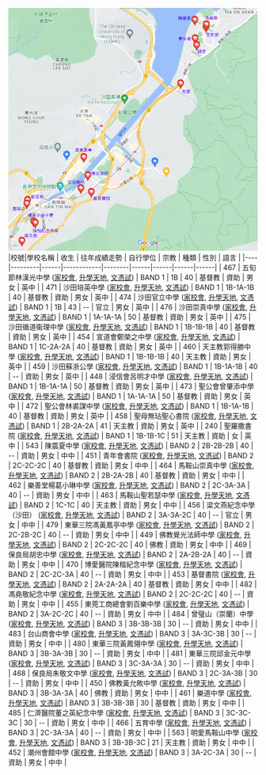 ![](map.png)
|校號|學校名稱 | 收生 | 往年成績走勢 | 自行學位 | 宗教 | 種類 | 性別 | 語言 |
|----|---------|------|------------|--------|------|------|------|------|
| 467 | 五旬節林漢光中學 ([家校會](https://www.chsc.hk/ssp2022/sch_detail.php?li_id=2&lang_id=2&chg_district_id=1&sch_id=352&return_page=sch_list.php%3Flang_id%3D2%26chg_district_id%3D1%26search_mode%3D%26frmMode%3Dpagebreak%26sort_id%3D-1%26district_id%3D13), [升學天地](https://www.schooland.hk/ss/plhks), [文憑試](https://dse.bigexam.hk/zh-hk/ssp/school/352)) |         BAND 1 | 1B | 40 | 基督教 | 資助 | 男女 | 英中 |
| 471 | 沙田培英中學 ([家校會](https://www.chsc.hk/ssp2022/sch_detail.php?li_id=2&lang_id=2&chg_district_id=1&sch_id=264&return_page=sch_list.php%3Flang_id%3D2%26chg_district_id%3D1%26search_mode%3D%26frmMode%3Dpagebreak%26sort_id%3D-1%26district_id%3D13), [升學天地](https://www.schooland.hk/ss/pyc), [文憑試](https://dse.bigexam.hk/zh-hk/ssp/school/264)) |         BAND 1 | 1B-1A-1B | 40 | 基督教 | 資助 | 男女 | 英中 |
| 474 | 沙田官立中學 ([家校會](https://www.chsc.hk/ssp2022/sch_detail.php?li_id=2&lang_id=2&chg_district_id=1&sch_id=263&return_page=sch_list.php%3Flang_id%3D2%26chg_district_id%3D1%26search_mode%3D%26frmMode%3Dpagebreak%26sort_id%3D-1%26district_id%3D13), [升學天地](https://www.schooland.hk/ss/stgss), [文憑試](https://dse.bigexam.hk/zh-hk/ssp/school/263)) |         BAND 1 | 1B | 43 | -- | 官立 | 男女 | 英中 |
| 476 | 沙田崇真中學 ([家校會](https://www.chsc.hk/ssp2022/sch_detail.php?li_id=2&lang_id=2&chg_district_id=1&sch_id=262&return_page=sch_list.php%3Flang_id%3D2%26chg_district_id%3D1%26search_mode%3D%26frmMode%3Dpagebreak%26sort_id%3D-1%26district_id%3D13), [升學天地](https://www.schooland.hk/ss/sttss), [文憑試](https://dse.bigexam.hk/zh-hk/ssp/school/262)) |         BAND 1 | 1A-1A-1A | 50 | 基督教 | 資助 | 男女 | 英中 |
| 475 | 沙田循道衞理中學 ([家校會](https://www.chsc.hk/ssp2022/sch_detail.php?li_id=2&lang_id=2&chg_district_id=1&sch_id=266&return_page=sch_list.php%3Flang_id%3D2%26chg_district_id%3D1%26search_mode%3D%26frmMode%3Dpagebreak%26sort_id%3D-1%26district_id%3D13), [升學天地](https://www.schooland.hk/ss/stmc), [文憑試](https://dse.bigexam.hk/zh-hk/ssp/school/266)) |         BAND 1 | 1B-1B-1B | 40 | 基督教 | 資助 | 男女 | 英中 |
| 454 | 宣道會鄭榮之中學 ([家校會](https://www.chsc.hk/ssp2022/sch_detail.php?li_id=2&lang_id=2&chg_district_id=1&sch_id=377&return_page=sch_list.php%3Flang_id%3D2%26chg_district_id%3D1%26search_mode%3D%26frmMode%3Dpagebreak%26sort_id%3D-1%26district_id%3D13), [升學天地](https://www.schooland.hk/ss/cwgc), [文憑試](https://dse.bigexam.hk/zh-hk/ssp/school/377)) |         BAND 1 | 1C-2A-2A | 40 | 基督教 | 資助 | 男女 | 英中 |
| 460 | 天主教郭得勝中學 ([家校會](https://www.chsc.hk/ssp2022/sch_detail.php?li_id=2&lang_id=2&chg_district_id=1&sch_id=336&return_page=sch_list.php%3Flang_id%3D2%26chg_district_id%3D1%26search_mode%3D%26frmMode%3Dpagebreak%26sort_id%3D-1%26district_id%3D13), [升學天地](https://www.schooland.hk/ss/ktscss), [文憑試](https://dse.bigexam.hk/zh-hk/ssp/school/336)) |         BAND 1 | 1B-1B-1B | 40 | 天主教 | 資助 | 男女 | 英中 |
| 459 | 沙田蘇浙公學 ([家校會](https://www.chsc.hk/ssp2022/sch_detail.php?li_id=2&lang_id=2&chg_district_id=1&sch_id=265&return_page=sch_list.php%3Flang_id%3D2%26chg_district_id%3D1%26search_mode%3D%26frmMode%3Dpagebreak%26sort_id%3D-1%26district_id%3D13), [升學天地](https://www.schooland.hk/ss/kcc-st), [文憑試](https://dse.bigexam.hk/zh-hk/ssp/school/265)) |         BAND 1 | 1B-1A-1B | 40 | -- | 資助 | 男女 | 英中 |
| 448 | 浸信會呂明才中學 ([家校會](https://www.chsc.hk/ssp2022/sch_detail.php?li_id=2&lang_id=2&chg_district_id=1&sch_id=161&return_page=sch_list.php%3Flang_id%3D2%26chg_district_id%3D1%26search_mode%3D%26frmMode%3Dpagebreak%26sort_id%3D-1%26district_id%3D13), [升學天地](https://www.schooland.hk/ss/blmcss), [文憑試](https://dse.bigexam.hk/zh-hk/ssp/school/161)) |         BAND 1 | 1B-1A-1A | 50 | 基督教 | 資助 | 男女 | 英中 |
| 473 | 聖公會曾肇添中學 ([家校會](https://www.chsc.hk/ssp2022/sch_detail.php?li_id=2&lang_id=2&chg_district_id=1&sch_id=296&return_page=sch_list.php%3Flang_id%3D2%26chg_district_id%3D1%26search_mode%3D%26frmMode%3Dpagebreak%26sort_id%3D-1%26district_id%3D13), [升學天地](https://www.schooland.hk/ss/skhtst), [文憑試](https://dse.bigexam.hk/zh-hk/ssp/school/296)) |         BAND 1 | 1A-1A-1A | 50 | 基督教 | 資助 | 男女 | 英中 |
| 472 | 聖公會林裘謀中學 ([家校會](https://www.chsc.hk/ssp2022/sch_detail.php?li_id=2&lang_id=2&chg_district_id=1&sch_id=289&return_page=sch_list.php%3Flang_id%3D2%26chg_district_id%3D1%26search_mode%3D%26frmMode%3Dpagebreak%26sort_id%3D-1%26district_id%3D13), [升學天地](https://www.schooland.hk/ss/skhlkmss), [文憑試](https://dse.bigexam.hk/zh-hk/ssp/school/289)) |         BAND 1 | 1B-1A-1B | 40 | 基督教 | 資助 | 男女 | 英中 |
| 458 | 聖母無玷聖心書院 ([家校會](https://www.chsc.hk/ssp2022/sch_detail.php?li_id=2&lang_id=2&chg_district_id=1&sch_id=307&return_page=sch_list.php%3Flang_id%3D2%26chg_district_id%3D1%26search_mode%3D%26frmMode%3Dpagebreak%26sort_id%3D-1%26district_id%3D13), [升學天地](https://www.schooland.hk/ss/ihmc), [文憑試](https://dse.bigexam.hk/zh-hk/ssp/school/307)) |         BAND 1 | 2B-2A-2A | 41 | 天主教 | 資助 | 男女 | 英中 |
| 240 | 聖羅撒書院 ([家校會](https://www.chsc.hk/ssp2022/sch_detail.php?li_id=2&lang_id=2&chg_district_id=1&sch_id=302&return_page=sch_list.php%3Flang_id%3D2%26chg_district_id%3D1%26search_mode%3D%26frmMode%3Dpagebreak%26sort_id%3D-1%26district_id%3D13), [升學天地](https://www.schooland.hk/ss/hksrl), [文憑試](https://dse.bigexam.hk/zh-hk/ssp/school/302)) |         BAND 1 | 1B-1B-1C | 51 | 天主教 | 資助 | 女 | 英中 |
| 543 | 陳震夏中學 ([家校會](https://www.chsc.hk/ssp2022/sch_detail.php?li_id=2&lang_id=2&chg_district_id=1&sch_id=392&return_page=sch_list.php%3Flang_id%3D2%26chg_district_id%3D1%26search_mode%3D%26frmMode%3Dpagebreak%26sort_id%3D-1%26district_id%3D13), [升學天地](https://www.schooland.hk/ss/cch), [文憑試](https://dse.bigexam.hk/zh-hk/ssp/school/392)) |         BAND 2 | 2B-2B-2B | 40 | -- | 資助 | 男女 | 中中 |
| 451 | 青年會書院 ([家校會](https://www.chsc.hk/ssp2022/sch_detail.php?li_id=2&lang_id=2&chg_district_id=1&sch_id=240&return_page=sch_list.php%3Flang_id%3D2%26chg_district_id%3D1%26search_mode%3D%26frmMode%3Dpagebreak%26sort_id%3D-1%26district_id%3D13), [升學天地](https://www.schooland.hk/ss/ymca-coll), [文憑試](https://dse.bigexam.hk/zh-hk/ssp/school/240)) |         BAND 2 | 2C-2C-2C | 40 | 基督教 | 資助 | 男女 | 中中 |
| 464 | 馬鞍山崇真中學 ([家校會](https://www.chsc.hk/ssp2022/sch_detail.php?li_id=2&lang_id=2&chg_district_id=1&sch_id=207&return_page=sch_list.php%3Flang_id%3D2%26chg_district_id%3D1%26search_mode%3D%26frmMode%3Dpagebreak%26sort_id%3D-1%26district_id%3D13), [升學天地](https://www.schooland.hk/ss/mosttss), [文憑試](https://dse.bigexam.hk/zh-hk/ssp/school/207)) |         BAND 2 | 2B-2A-2B | 40 | 基督教 | 資助 | 男女 | 中中 |
| 462 | 樂善堂楊葛小琳中學 ([家校會](https://www.chsc.hk/ssp2022/sch_detail.php?li_id=2&lang_id=2&chg_district_id=1&sch_id=185&return_page=sch_list.php%3Flang_id%3D2%26chg_district_id%3D1%26search_mode%3D%26frmMode%3Dpagebreak%26sort_id%3D-1%26district_id%3D13), [升學天地](https://www.schooland.hk/ss/lstyoungkhl), [文憑試](https://dse.bigexam.hk/zh-hk/ssp/school/185)) |         BAND 2 | 2C-3A-3A | 40 | -- | 資助 | 男女 | 中中 |
| 463 | 馬鞍山聖若瑟中學 ([家校會](https://www.chsc.hk/ssp2022/sch_detail.php?li_id=2&lang_id=2&chg_district_id=1&sch_id=208&return_page=sch_list.php%3Flang_id%3D2%26chg_district_id%3D1%26search_mode%3D%26frmMode%3Dpagebreak%26sort_id%3D-1%26district_id%3D13), [升學天地](https://www.schooland.hk/ss/mossjss), [文憑試](https://dse.bigexam.hk/zh-hk/ssp/school/208)) |         BAND 2 | 1C-1C | 40 | 天主教 | 資助 | 男女 | 中中 |
| 456 | 梁文燕紀念中學（沙田） ([家校會](https://www.chsc.hk/ssp2022/sch_detail.php?li_id=2&lang_id=2&chg_district_id=1&sch_id=192&return_page=sch_list.php%3Flang_id%3D2%26chg_district_id%3D1%26search_mode%3D%26frmMode%3Dpagebreak%26sort_id%3D-1%26district_id%3D13), [升學天地](https://www.schooland.hk/ss/hlmssst), [文憑試](https://dse.bigexam.hk/zh-hk/ssp/school/192)) |         BAND 2 | 3A-3A-2C | 40 | -- | 官立 | 男女 | 中中 |
| 479 | 東華三院馮黃鳳亭中學 ([家校會](https://www.chsc.hk/ssp2022/sch_detail.php?li_id=2&lang_id=2&chg_district_id=1&sch_id=62&return_page=sch_list.php%3Flang_id%3D2%26chg_district_id%3D1%26search_mode%3D%26frmMode%3Dpagebreak%26sort_id%3D-1%26district_id%3D13), [升學天地](https://www.schooland.hk/ss/twghfwfts), [文憑試](https://dse.bigexam.hk/zh-hk/ssp/school/62)) |         BAND 2 | 2C-2B-2C | 40 | -- | 資助 | 男女 | 中中 |
| 449 | 佛教覺光法師中學 ([家校會](https://www.chsc.hk/ssp2022/sch_detail.php?li_id=2&lang_id=2&chg_district_id=1&sch_id=99&return_page=sch_list.php%3Flang_id%3D2%26chg_district_id%3D1%26search_mode%3D%26frmMode%3Dpagebreak%26sort_id%3D-1%26district_id%3D13), [升學天地](https://www.schooland.hk/ss/bkkss), [文憑試](https://dse.bigexam.hk/zh-hk/ssp/school/99)) |         BAND 2 | 2C-2C-2C | 40 | 佛教 | 資助 | 男女 | 中中 |
| 469 | 保良局胡忠中學 ([家校會](https://www.chsc.hk/ssp2022/sch_detail.php?li_id=2&lang_id=2&chg_district_id=1&sch_id=10&return_page=sch_list.php%3Flang_id%3D2%26chg_district_id%3D1%26search_mode%3D%26frmMode%3Dpagebreak%26sort_id%3D-1%26district_id%3D13), [升學天地](https://www.schooland.hk/ss/plkwcc), [文憑試](https://dse.bigexam.hk/zh-hk/ssp/school/10)) |         BAND 2 | 2A-2B-2A | 40 | -- | 資助 | 男女 | 中中 |
| 470 | 博愛醫院陳楷紀念中學 ([家校會](https://www.chsc.hk/ssp2022/sch_detail.php?li_id=2&lang_id=2&chg_district_id=1&sch_id=32&return_page=sch_list.php%3Flang_id%3D2%26chg_district_id%3D1%26search_mode%3D%26frmMode%3Dpagebreak%26sort_id%3D-1%26district_id%3D13), [升學天地](https://www.schooland.hk/ss/pohck), [文憑試](https://dse.bigexam.hk/zh-hk/ssp/school/32)) |         BAND 2 | 2C-2C-3A | 40 | -- | 資助 | 男女 | 中中 |
| 453 | 基督書院 ([家校會](https://www.chsc.hk/ssp2022/sch_detail.php?li_id=2&lang_id=2&chg_district_id=1&sch_id=142&return_page=sch_list.php%3Flang_id%3D2%26chg_district_id%3D1%26search_mode%3D%26frmMode%3Dpagebreak%26sort_id%3D-1%26district_id%3D13), [升學天地](https://www.schooland.hk/ss/christcollege), [文憑試](https://dse.bigexam.hk/zh-hk/ssp/school/142)) |         BAND 2 | 2A-2A-2A | 40 | 基督教 | 資助 | 男女 | 中中 |
| 482 | 馮堯敬紀念中學 ([家校會](https://www.chsc.hk/ssp2022/sch_detail.php?li_id=2&lang_id=2&chg_district_id=1&sch_id=390&return_page=sch_list.php%3Flang_id%3D2%26chg_district_id%3D1%26search_mode%3D%26frmMode%3Dpagebreak%26sort_id%3D-1%26district_id%3D13), [升學天地](https://www.schooland.hk/ss/fyk), [文憑試](https://dse.bigexam.hk/zh-hk/ssp/school/390)) |         BAND 2 | 2C-2C-2C | 40 | -- | 資助 | 男女 | 中中 |
| 455 | 東莞工商總會劉百樂中學 ([家校會](https://www.chsc.hk/ssp2022/sch_detail.php?li_id=2&lang_id=2&chg_district_id=1&sch_id=79&return_page=sch_list.php%3Flang_id%3D2%26chg_district_id%3D1%26search_mode%3D%26frmMode%3Dpagebreak%26sort_id%3D-1%26district_id%3D13), [升學天地](https://www.schooland.hk/ss/lplss), [文憑試](https://dse.bigexam.hk/zh-hk/ssp/school/79)) |         BAND 2 | 3A-2C-2C | 40 | -- | 資助 | 男女 | 中中 |
| 484 | 曾璧山（崇蘭）中學 ([家校會](https://www.chsc.hk/ssp2022/sch_detail.php?li_id=2&lang_id=2&chg_district_id=1&sch_id=427&return_page=sch_list.php%3Flang_id%3D2%26chg_district_id%3D1%26search_mode%3D%26frmMode%3Dpagebreak%26sort_id%3D-1%26district_id%3D13), [升學天地](https://www.schooland.hk/ss/tpsss), [文憑試](https://dse.bigexam.hk/zh-hk/ssp/school/427)) |         BAND 3 | 3B-3B-3B | 30 | -- | 資助 | 男女 | 中中 |
| 483 | 台山商會中學 ([家校會](https://www.chsc.hk/ssp2022/sch_detail.php?li_id=2&lang_id=2&chg_district_id=1&sch_id=330&return_page=sch_list.php%3Flang_id%3D2%26chg_district_id%3D1%26search_mode%3D%26frmMode%3Dpagebreak%26sort_id%3D-1%26district_id%3D13), [升學天地](https://www.schooland.hk/ss/tsac), [文憑試](https://dse.bigexam.hk/zh-hk/ssp/school/330)) |         BAND 3 | 3A-3C-3B | 30 | -- | 資助 | 男女 | 中中 |
| 480 | 東華三院黃鳳翎中學 ([家校會](https://www.chsc.hk/ssp2022/sch_detail.php?li_id=2&lang_id=2&chg_district_id=1&sch_id=64&return_page=sch_list.php%3Flang_id%3D2%26chg_district_id%3D1%26search_mode%3D%26frmMode%3Dpagebreak%26sort_id%3D-1%26district_id%3D13), [升學天地](https://www.schooland.hk/ss/twghwflc), [文憑試](https://dse.bigexam.hk/zh-hk/ssp/school/64)) |         BAND 3 | 3B-3A-3B | 30 | -- | 資助 | 男女 | 中中 |
| 481 | 東華三院邱金元中學 ([家校會](https://www.chsc.hk/ssp2022/sch_detail.php?li_id=2&lang_id=2&chg_district_id=1&sch_id=73&return_page=sch_list.php%3Flang_id%3D2%26chg_district_id%3D1%26search_mode%3D%26frmMode%3Dpagebreak%26sort_id%3D-1%26district_id%3D13), [升學天地](https://www.schooland.hk/ss/twyky), [文憑試](https://dse.bigexam.hk/zh-hk/ssp/school/73)) |         BAND 3 | 3C-3A-3A | 30 | -- | 資助 | 男女 | 中中 |
| 468 | 保良局朱敬文中學 ([家校會](https://www.chsc.hk/ssp2022/sch_detail.php?li_id=2&lang_id=2&chg_district_id=1&sch_id=20&return_page=sch_list.php%3Flang_id%3D2%26chg_district_id%3D1%26search_mode%3D%26frmMode%3Dpagebreak%26sort_id%3D-1%26district_id%3D13), [升學天地](https://www.schooland.hk/ss/plkcwc), [文憑試](https://dse.bigexam.hk/zh-hk/ssp/school/20)) |         BAND 3 | 2C-3A-3B | 30 | -- | 資助 | 男女 | 中中 |
| 450 | 佛教黃允畋中學 ([家校會](https://www.chsc.hk/ssp2022/sch_detail.php?li_id=2&lang_id=2&chg_district_id=1&sch_id=96&return_page=sch_list.php%3Flang_id%3D2%26chg_district_id%3D1%26search_mode%3D%26frmMode%3Dpagebreak%26sort_id%3D-1%26district_id%3D13), [升學天地](https://www.schooland.hk/ss/bwwtc), [文憑試](https://dse.bigexam.hk/zh-hk/ssp/school/96)) |         BAND 3 | 3B-3A-3A | 40 | 佛教 | 資助 | 男女 | 中中 |
| 461 | 樂道中學 ([家校會](https://www.chsc.hk/ssp2022/sch_detail.php?li_id=2&lang_id=2&chg_district_id=1&sch_id=180&return_page=sch_list.php%3Flang_id%3D2%26chg_district_id%3D1%26search_mode%3D%26frmMode%3Dpagebreak%26sort_id%3D-1%26district_id%3D13), [升學天地](https://www.schooland.hk/ss/locktao), [文憑試](https://dse.bigexam.hk/zh-hk/ssp/school/180)) |         BAND 3 | 3B-3B-3B | 30 | 基督教 | 資助 | 男女 | 中中 |
| 485 | 仁濟醫院董之英紀念中學 ([家校會](https://www.chsc.hk/ssp2022/sch_detail.php?li_id=2&lang_id=2&chg_district_id=1&sch_id=252&return_page=sch_list.php%3Flang_id%3D2%26chg_district_id%3D1%26search_mode%3D%26frmMode%3Dpagebreak%26sort_id%3D-1%26district_id%3D13), [升學天地](https://www.schooland.hk/ss/ychtcy), [文憑試](https://dse.bigexam.hk/zh-hk/ssp/school/252)) |         BAND 3 | 3C-3C-3C | 30 | -- | 資助 | 男女 | 中中 |
| 466 | 五育中學 ([家校會](https://www.chsc.hk/ssp2022/sch_detail.php?li_id=2&lang_id=2&chg_district_id=1&sch_id=356&return_page=sch_list.php%3Flang_id%3D2%26chg_district_id%3D1%26search_mode%3D%26frmMode%3Dpagebreak%26sort_id%3D-1%26district_id%3D13), [升學天地](https://www.schooland.hk/ss/nyss), [文憑試](https://dse.bigexam.hk/zh-hk/ssp/school/356)) |         BAND 3 | 2C-3A-3A | 40 | -- | 資助 | 男女 | 中中 |
| 563 | 明愛馬鞍山中學 ([家校會](https://www.chsc.hk/ssp2022/sch_detail.php?li_id=2&lang_id=2&chg_district_id=1&sch_id=225&return_page=sch_list.php%3Flang_id%3D2%26chg_district_id%3D1%26search_mode%3D%26frmMode%3Dpagebreak%26sort_id%3D-1%26district_id%3D13), [升學天地](https://www.schooland.hk/ss/cmos), [文憑試](https://dse.bigexam.hk/zh-hk/ssp/school/225)) |         BAND 3 | 3B-3B-3C | 21 | 天主教 | 資助 | 男女 | 中中 |
| 452 | 潮州會館中學 ([家校會](https://www.chsc.hk/ssp2022/sch_detail.php?li_id=2&lang_id=2&chg_district_id=1&sch_id=40&return_page=sch_list.php%3Flang_id%3D2%26chg_district_id%3D1%26search_mode%3D%26frmMode%3Dpagebreak%26sort_id%3D-1%26district_id%3D13), [升學天地](https://www.schooland.hk/ss/ccass), [文憑試](https://dse.bigexam.hk/zh-hk/ssp/school/40)) |         BAND 3 | 3A-2C-3A | 30 | -- | 資助 | 男女 | 中中 |

